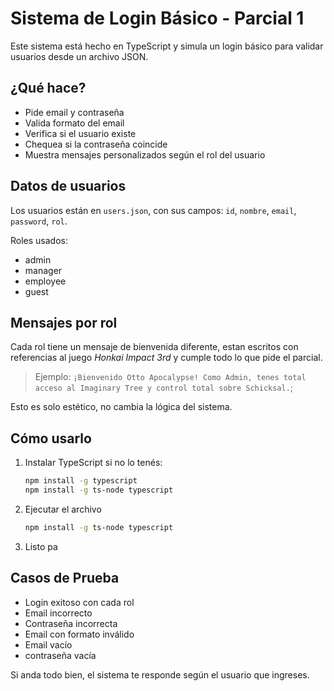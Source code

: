 # Sistema de Login Básico - Parcial 1

Este sistema está hecho en TypeScript y simula un login básico para validar usuarios desde un archivo JSON.


## ¿Qué hace?

- Pide email y contraseña
- Valida formato del email
- Verifica si el usuario existe
- Chequea si la contraseña coincide
- Muestra mensajes personalizados según el rol del usuario


## Datos de usuarios

Los usuarios están en `users.json`, con sus campos: `id`, `nombre`, `email`, `password`, `rol`.

Roles usados:
- admin
- manager
- employee
- guest


## Mensajes por rol

Cada rol tiene un mensaje de bienvenida diferente, estan escritos con referencias al juego *Honkai Impact 3rd* y cumple todo lo que pide el parcial.

> Ejemplo:
> `¡Bienvenido Otto Apocalypse! Como Admin, tenes total acceso al Imaginary Tree y control total sobre Schicksal.`;

Esto es solo estético, no cambia la lógica del sistema.


## Cómo usarlo

1. Instalar TypeScript si no lo tenés:
   ```bash
   npm install -g typescript
   npm install -g ts-node typescript
2. Ejecutar el archivo
   ```bash
   npm install -g ts-node typescript
3. Listo pa


## Casos de Prueba

- Login exitoso con cada rol
- Email incorrecto
- Contraseña incorrecta
- Email con formato inválido
- Email vacío
- contraseña vacía

Si anda todo bien, el sistema te responde según el usuario que ingreses.
